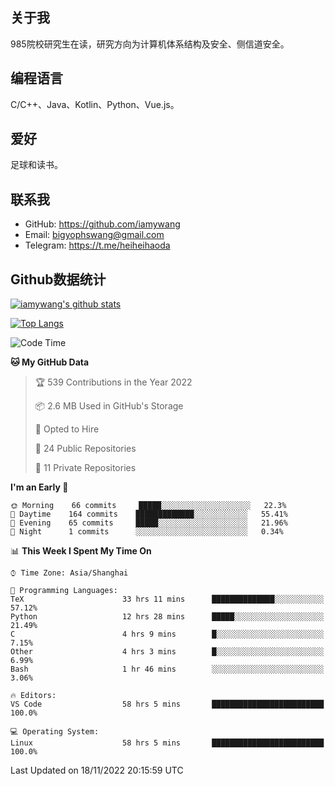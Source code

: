 ## 关于我

985院校研究生在读，研究方向为计算机体系结构及安全、侧信道安全。

## 编程语言

C/C++、Java、Kotlin、Python、Vue.js。

## 爱好

足球和读书。

## 联系我

- GitHub: https://github.com/iamywang
- Email: bigyophswang@gmail.com
- Telegram: https://t.me/heiheihaoda

## Github数据统计

[![iamywang's github stats](https://github-readme-stats.vercel.app/api?username=iamywang&count_private=true&show_icons=true)]()

[![Top Langs](https://github-readme-stats.vercel.app/api/top-langs/?username=iamywang&layout=compact)]()

<!--START_SECTION:waka-->
![Code Time](http://img.shields.io/badge/Code%20Time-604%20hrs%206%20mins-blue)

**🐱 My GitHub Data** 

> 🏆 539 Contributions in the Year 2022
 > 
> 📦 2.6 MB Used in GitHub's Storage 
 > 
> 💼 Opted to Hire
 > 
> 📜 24 Public Repositories 
 > 
> 🔑 11 Private Repositories  
 > 
**I'm an Early 🐤** 

```text
🌞 Morning    66 commits     █████░░░░░░░░░░░░░░░░░░░░   22.3% 
🌆 Daytime    164 commits    █████████████░░░░░░░░░░░░   55.41% 
🌃 Evening    65 commits     █████░░░░░░░░░░░░░░░░░░░░   21.96% 
🌙 Night      1 commits      ░░░░░░░░░░░░░░░░░░░░░░░░░   0.34%

```


📊 **This Week I Spent My Time On** 

```text
⌚︎ Time Zone: Asia/Shanghai

💬 Programming Languages: 
TeX                      33 hrs 11 mins      ██████████████░░░░░░░░░░░   57.12% 
Python                   12 hrs 28 mins      █████░░░░░░░░░░░░░░░░░░░░   21.49% 
C                        4 hrs 9 mins        █░░░░░░░░░░░░░░░░░░░░░░░░   7.15% 
Other                    4 hrs 3 mins        █░░░░░░░░░░░░░░░░░░░░░░░░   6.99% 
Bash                     1 hr 46 mins        ░░░░░░░░░░░░░░░░░░░░░░░░░   3.06%

🔥 Editors: 
VS Code                  58 hrs 5 mins       █████████████████████████   100.0%

💻 Operating System: 
Linux                    58 hrs 5 mins       █████████████████████████   100.0%

```


 Last Updated on 18/11/2022 20:15:59 UTC
<!--END_SECTION:waka-->
